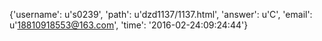 {'username': u's0239', 'path': u'dzd1137/1137.html', 'answer': u'C', 'email': u'18810918553@163.com', 'time': '2016-02-24:09:24:44'}